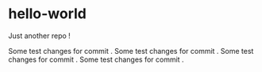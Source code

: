 # hello-world
Just another repo !

Some test changes for commit .
Some test changes for commit .
Some test changes for commit .
Some test changes for commit .
